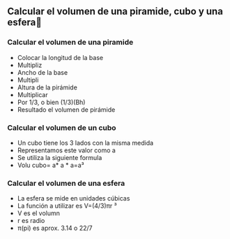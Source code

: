 ## Calcular el volumen de una piramide, cubo y una esfera📏
### Calcular el volumen de una piramide
- Colocar la longitud de la base
- Multipliz
-  Ancho de  la base
-  Multipli
-  Altura  de la pirámide
- Multiplicar 
- Por 1/3, o bien (1/3)(Bh)
-  Resultado el volumen de pirámide

### Calcular el volumen de un cubo  
-  Un cubo tiene los  3 lados con la misma medida
-  Representamos este valor como a 
-  Se utiliza la siguiente formula 
-  Volu cubo= a* a * a=a³

### Calcular el volumen de una esfera
- La esfera se mide en unidades cúbicas
- La función a utilizar es  V=(4/3)πr ³
- V es  el volumn
- r es radio
- π(pi) es aprox. 3.14 o 22/7
